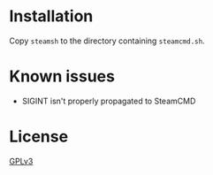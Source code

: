 # Installation #

Copy `steamsh` to the directory containing `steamcmd.sh`.

# Known issues #

* SIGINT isn't properly propagated to SteamCMD

# License #

[GPLv3](http://www.gnu.org/copyleft/gpl-3.0.html)
